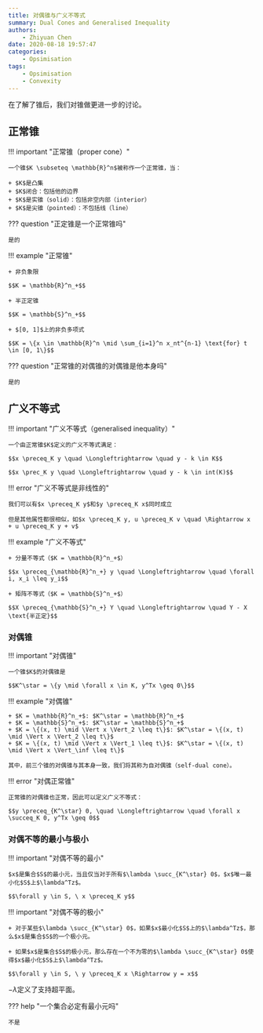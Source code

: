```yaml
---
title: 对偶锥与广义不等式
summary: Dual Cones and Generalised Inequality
authors:
    - Zhiyuan Chen
date: 2020-08-18 19:57:47
categories: 
    - Opsimisation
tags:
    - Opsimisation
    - Convexity
---
```


在了解了锥后，我们对锥做更进一步的讨论。

## 正常锥

!!! important "正常锥（proper cone）"

    一个锥$K \subseteq \mathbb{R}^n$被称作一个正常锥，当：

    + $K$是凸集
    + $K$闭合：包括他的边界
    + $K$是实锥（solid）：包括非空内部（interior）
    + $K$是尖锥（pointed）：不包括线（line）

??? question "正定锥是一个正常锥吗"

    是的

!!! example "正常锥"

    + 非负象限

    $$K = \mathbb{R}^n_+$$

    + 半正定锥

    $$K = \mathbb{S}^n_+$$

    + $[0, 1]$上的非负多项式

    $$K = \{x \in \mathbb{R}^n \mid \sum_{i=1}^n x_nt^{n-1} \text{for} t \in [0, 1\}$$

??? question "正常锥的对偶锥的对偶锥是他本身吗"

    是的

## 广义不等式

!!! important "广义不等式（generalised inequality）"

    一个由正常锥$K$定义的广义不等式满足：

    $$x \preceq_K y \quad \Longleftrightarrow \quad y - k \in K$$

    $$x \prec_K y \quad \Longleftrightarrow \quad y - k \in int(K)$$

!!! error "广义不等式是非线性的"

    我们可以有$x \preceq_K y$和$y \preceq_K x$同时成立

    但是其他属性都很相似，如$x \preceq_K y, u \preceq_K v \quad \Rightarrow x + u \preceq_K y + v$

!!! example "广义不等式"

    + 分量不等式（$K = \mathbb{R}^n_+$）

    $$x \preceq_{\mathbb{R}^n_+} y \quad \Longleftrightarrow \quad \forall i, x_i \leq y_i$$

    + 矩阵不等式（$K = \mathbb{S}^n_+$）

    $$X \preceq_{\mathbb{S}^n_+} Y \quad \Longleftrightarrow \quad Y - X \text{半正定}$$

### 对偶锥

!!! important "对偶锥"

    一个锥$K$的对偶锥是

    $$K^\star = \{y \mid \forall x \in K, y^Tx \geq 0\}$$

!!! example "对偶锥"

    + $K = \mathbb{R}^n_+$: $K^\star = \mathbb{R}^n_+$
    + $K = \mathbb{S}^n_+$: $K^\star = \mathbb{S}^n_+$
    + $K = \{(x, t) \mid \Vert x \Vert_2 \leq t\}$: $K^\star = \{(x, t) \mid \Vert x \Vert_2 \leq t\}$
    + $K = \{(x, t) \mid \Vert x \Vert_1 \leq t\}$: $K^\star = \{(x, t) \mid \Vert x \Vert_\inf \leq t\}$

    其中，前三个锥的对偶锥与其本身一致，我们将其称为自对偶锥（self-dual cone）。

!!! error "对偶正常锥"

    正常锥的对偶锥也正常，因此可以定义广义不等式：

    $$y \preceq_{K^\star} 0, \quad \Longleftrightarrow \quad \forall x \succeq_K 0, y^Tx \geq 0$$

### 对偶不等的最小与极小

!!! important "对偶不等的最小"

    $x$是集合$S$的最小元，当且仅当对于所有$\lambda \succ_{K^\star} 0$，$x$唯一最小化$S$上$\lambda^Tz$。

    $$\forall y \in S, \ x \preceq_K y$$

!!! important "对偶不等的极小"

    + 对于某些$\lambda \succ_{K^\star} 0$，如果$x$最小化$S$上的$\lambda^Tz$，那么$x$是集合$S$的一个极小元。

    + 如果$x$是集合$S$的极小元，那么存在一个不为零的$\lambda \succ_{K^\star} 0$使得$x$最小化$S$上$\lambda^Tz$。

    $$\forall y \in S, \ y \preceq_K x \Rightarrow y = x$$

$-\lambda$定义了支持超平面。

??? help "一个集合必定有最小元吗"

    不是
